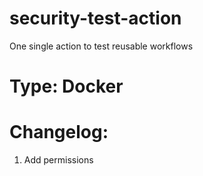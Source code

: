 # security-test-action
One single action to test reusable workflows

# Type: Docker
# Changelog:
1. Add permissions